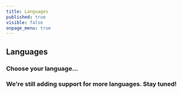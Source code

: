 ```yaml
---
title: Languages
published: true
visible: false
onpage_menu: true
---
```


## Languages
<h3>Choose your language...</h3>

### We're still adding support for more languages. Stay tuned!



